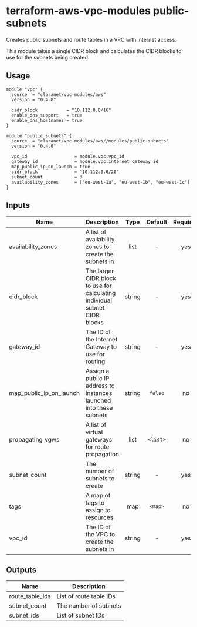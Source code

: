 # terraform-aws-vpc-modules public-subnets

Creates public subnets and route tables in a VPC with internet access.

This module takes a single CIDR block and calculates the CIDR blocks to use for the subnets being created.

## Usage

```hcl
module "vpc" {
  source  = "claranet/vpc-modules/aws"
  version = "0.4.0"

  cidr_block           = "10.112.0.0/16"
  enable_dns_support   = true
  enable_dns_hostnames = true
}

module "public_subnets" {
  source  = "claranet/vpc-modules/aws//modules/public-subnets"
  version = "0.4.0"

  vpc_id                  = module.vpc.vpc_id
  gateway_id              = module.vpc.internet_gateway_id
  map_public_ip_on_launch = true
  cidr_block              = "10.112.0.0/20"
  subnet_count            = 3
  availability_zones      = ["eu-west-1a", "eu-west-1b", "eu-west-1c"]
}
```

## Inputs

| Name | Description | Type | Default | Required |
|------|-------------|:----:|:-----:|:-----:|
| availability_zones | A list of availability zones to create the subnets in | list | - | yes |
| cidr_block | The larger CIDR block to use for calculating individual subnet CIDR blocks | string | - | yes |
| gateway_id | The ID of the Internet Gateway to use for routing | string | - | yes |
| map_public_ip_on_launch | Assign a public IP address to instances launched into these subnets | string | `false` | no |
| propagating_vgws | A list of virtual gateways for route propagation | list | `<list>` | no |
| subnet_count | The number of subnets to create | string | - | yes |
| tags | A map of tags to assign to resources | map | `<map>` | no |
| vpc_id | The ID of the VPC to create the subnets in | string | - | yes |

## Outputs

| Name | Description |
|------|-------------|
| route_table_ids | List of route table IDs |
| subnet_count | The number of subnets |
| subnet_ids | List of subnet IDs |
